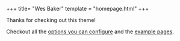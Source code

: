 +++
title= "Wes Baker"
template = "homepage.html"
+++

Thanks for checking out this theme!

Checkout all the [options you can configure](./posts/configuration) and the [example pages](./tags/example/).

